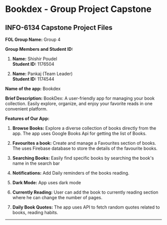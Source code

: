 # Bookdex - Group Project Capstone

## INFO-6134 Capstone Project Files

**FOL Group Name:** Group 4

**Group Members and Student ID:**
1. **Name:** Shishir Poudel  
   **Student ID:** 1176504

2. **Name:** Pankaj (Team Leader)  
   **Student ID:** 1174544

**Name of the app:** Bookdex

**Brief Description:** 
BookDex: A user-friendly app for managing your book collection. Easily explore, organize, and enjoy your favorite reads in one convenient platform.

**Features of Our App:**
1. **Browse Books:**
   Explore a diverse collection of books directly from the app. The app uses Google Books Api for getting the list of Books.

2. **Favourites a book:**
   Create and manage a Favourites section of books. The uses Firebase database to store the details of the favourite books.

3. **Searching Books:**
   Easily find specific books by searching the book's name in the search bar

5. **Notifications:**
   Add Daily reminders of the books reading.

6. **Dark Mode:**
   App uses dark mode

7. **Currently Reading:**
   User can add the book to currently reading section where he can change the number of pages.

8. **Daily Book Quotes:**
   The app uses API to fetch random quotes related to books, reading habits.
   
---

